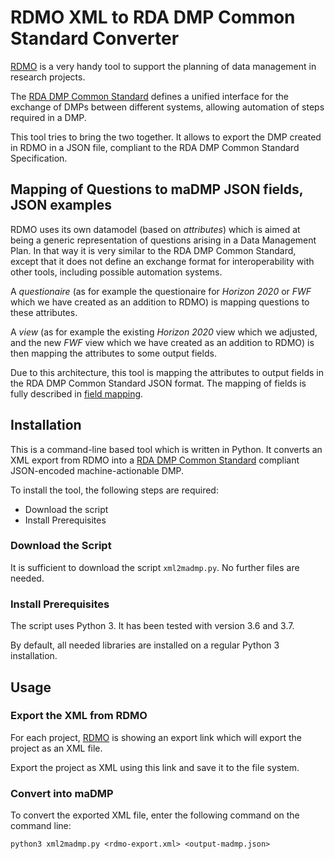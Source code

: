 # RDMO XML to RDA DMP Common Standard Converter

[RDMO](https://rdmorganiser.github.io/) is a very handy
tool to support the planning of data management in research projects.

The [RDA DMP Common Standard](https://github.com/RDA-DMP-Common/RDA-DMP-Common-Standard)
defines a unified interface for the exchange of DMPs between different systems,
allowing automation of steps required in a DMP.

This tool tries to bring the two together.
It allows to export the DMP created in RDMO in a JSON file,
compliant to the RDA DMP Common Standard Specification.

## Mapping of Questions to maDMP JSON fields, JSON examples

RDMO uses its own datamodel (based on _attributes_) which is aimed at being a
generic representation
of questions arising in a Data Management Plan.
In that way it is very similar to the RDA DMP Common Standard, except that
it does not define an exchange format for interoperability with other tools,
including possible automation systems.

A _questionaire_ (as for example the questionaire for _Horizon 2020_ or _FWF_ which
we have created as an addition to RDMO) is mapping questions to these attributes.

A _view_ (as for example the existing _Horizon 2020_ view which we adjusted,
and the new _FWF_ view which we have created as an addition to RDMO) is then
mapping the attributes to some output fields.

Due to this architecture, this tool is mapping the attributes to output fields in the
RDA DMP Common Standard JSON format.
The mapping of fields is fully described in [field mapping](field_mapping.md).

## Installation

This is a command-line based tool which is written in Python.
It converts an XML export from RDMO into a
[RDA DMP Common Standard](https://github.com/RDA-DMP-Common/RDA-DMP-Common-Standard)
compliant JSON-encoded machine-actionable DMP.

To install the tool, the following steps are required:

* Download the script
* Install Prerequisites

### Download the Script

It is sufficient to download the script `xml2madmp.py`.
No further files are needed.

### Install Prerequisites

The script uses Python 3. It has been tested with version 3.6
and 3.7.

By default, all needed libraries are installed on a regular
Python 3 installation.

## Usage

### Export the XML from RDMO

For each project, [RDMO](https://rdmorganiser.github.io) is
showing an export link which will export the project
as an XML file.

Export the project as XML using this link and save it to the file system.

### Convert into maDMP

To convert the exported XML file, enter the following command on
the command line:
```
python3 xml2madmp.py <rdmo-export.xml> <output-madmp.json>
```
